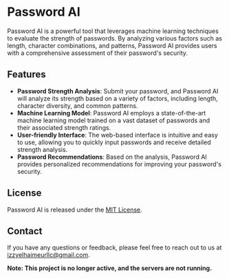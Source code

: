 # Password AI

Password AI is a powerful tool that leverages machine learning techniques to evaluate the strength of passwords. By analyzing various factors such as length, character combinations, and patterns, Password AI provides users with a comprehensive assessment of their password's security.

## Features

- **Password Strength Analysis**: Submit your password, and Password AI will analyze its strength based on a variety of factors, including length, character diversity, and common patterns.
- **Machine Learning Model**: Password AI employs a state-of-the-art machine learning model trained on a vast dataset of passwords and their associated strength ratings.
- **User-friendly Interface**: The web-based interface is intuitive and easy to use, allowing you to quickly input passwords and receive detailed strength analysis.
- **Password Recommendations**: Based on the analysis, Password AI provides personalized recommendations for improving your password's security.

## License

Password AI is released under the [MIT License](LICENSE).

## Contact

If you have any questions or feedback, please feel free to reach out to us at izzyelhaimeurllc@gmail.com.

**Note: This project is no longer active, and the servers are not running.**

